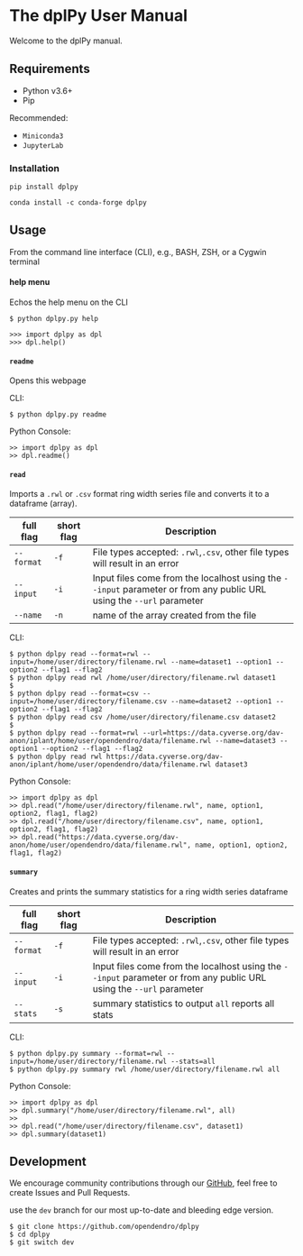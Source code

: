 # The dplPy User Manual

Welcome to the dplPy manual.

## Requirements

* Python v3.6+
* Pip

Recommended:

* `Miniconda3` 
* `JupyterLab`

### Installation

```
pip install dplpy
```

```
conda install -c conda-forge dplpy
```

## Usage

From the command line interface (CLI), e.g., BASH, ZSH, or a Cygwin terminal 

#### help menu

Echos the help menu on the CLI 

```
$ python dplpy.py help
```

```
>>> import dplpy as dpl
>>> dpl.help()
```

#### `readme`

Opens this webpage

CLI:

```
$ python dplpy.py readme
```

Python Console:

```
>> import dplpy as dpl
>> dpl.readme()
```

#### `read`

Imports a `.rwl` or `.csv` format ring width series file and converts it to a dataframe (array). 

| full flag | short flag | Description |
|-----------|------------|-------------|
|`--format` | `-f` | File types accepted: `.rwl`,`.csv`, other file types will result in an error |
|`--input` | `-i` | Input files come from the localhost using the `--input` parameter or from any public URL using the `--url` parameter |
|`--name` | `-n` | name of the array created from the file |


CLI:

```
$ python dplpy read --format=rwl --input=/home/user/directory/filename.rwl --name=dataset1 --option1 --option2 --flag1 --flag2
$ python dplpy read rwl /home/user/directory/filename.rwl dataset1
$
$ python dplpy read --format=csv --input=/home/user/directory/filename.csv --name=dataset2 --option1 --option2 --flag1 --flag2
$ python dplpy read csv /home/user/directory/filename.csv dataset2
$
$ python dplpy read --format=rwl --url=https://data.cyverse.org/dav-anon/iplant/home/user/opendendro/data/filename.rwl --name=dataset3 --option1 --option2 --flag1 --flag2
$ python dplpy read rwl https://data.cyverse.org/dav-anon/iplant/home/user/opendendro/data/filename.rwl dataset3
```

Python Console:

```
>> import dplpy as dpl
>> dpl.read("/home/user/directory/filename.rwl", name, option1, option2, flag1, flag2)
>> dpl.read("/home/user/directory/filename.csv", name, option1, option2, flag1, flag2)
>> dpl.read("https://data.cyverse.org/dav-anon/home/user/opendendro/data/filename.rwl", name, option1, option2, flag1, flag2)
```

#### `summary`

Creates and prints the summary statistics for a ring width series dataframe

| full flag | short flag | Description |
|-----------|------------|-------------|
|`--format` | `-f` | File types accepted: `.rwl`,`.csv`, other file types will result in an error |
|`--input` | `-i` | Input files come from the localhost using the `--input` parameter or from any public URL using the `--url` parameter |
|`--stats` | `-s` | summary statistics to output `all` reports all stats |

CLI:
```
$ python dplpy.py summary --format=rwl --input=/home/user/directory/filename.rwl --stats=all
$ python dplpy.py summary rwl /home/user/directory/filename.rwl all
```

Python Console:
```
>> import dplpy as dpl
>> dpl.summary("/home/user/directory/filename.rwl", all)
>>
>> dpl.read("/home/user/directory/filename.csv", dataset1)
>> dpl.summary(dataset1)
```

## Development

We encourage community contributions through our [GitHub](https://github.com/opendendro/dplPy), feel free to create Issues and Pull Requests.

use the `dev` branch for our most up-to-date and bleeding edge version.

```
$ git clone https://github.com/opendendro/dplpy
$ cd dplpy
$ git switch dev
```
